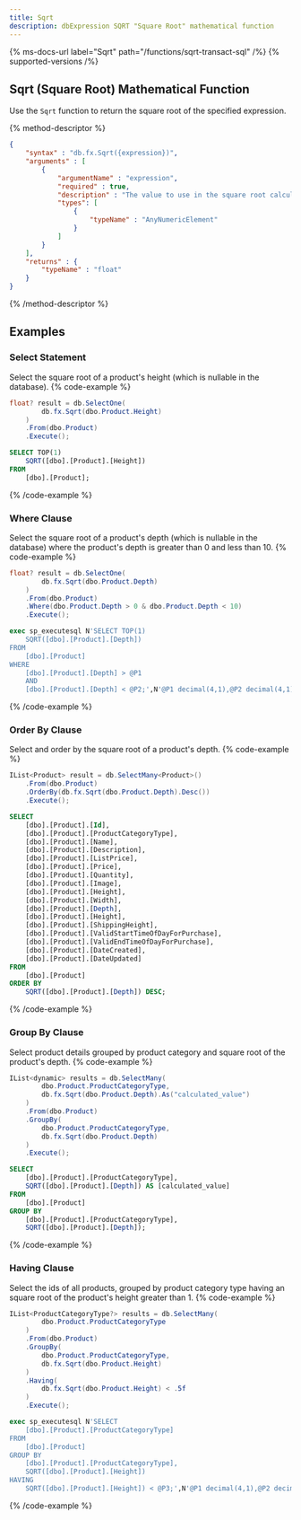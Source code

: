 ```yaml
---
title: Sqrt
description: dbExpression SQRT "Square Root" mathematical function
---
```


{% ms-docs-url label="Sqrt" path="/functions/sqrt-transact-sql" /%}
{% supported-versions /%}

## Sqrt (Square Root) Mathematical Function

Use the `Sqrt` function to return the square root of the specified expression.

{% method-descriptor %}
```json
{
    "syntax" : "db.fx.Sqrt({expression})",
    "arguments" : [
        {
            "argumentName" : "expression",
            "required" : true, 
			"description" : "The value to use in the square root calculation.",
            "types": [
                { 
                    "typeName" : "AnyNumericElement"
                }
            ]
        }
    ],
	"returns" : {
		"typeName" : "float"
	}
}
```
{% /method-descriptor %}

## Examples
### Select Statement
Select the square root of a product's height (which is nullable in the database).
{% code-example %}
```csharp
float? result = db.SelectOne(
        db.fx.Sqrt(dbo.Product.Height)
    )
    .From(dbo.Product)
    .Execute();
```
```sql
SELECT TOP(1)
	SQRT([dbo].[Product].[Height])
FROM
	[dbo].[Product];
```
{% /code-example %}

### Where Clause
Select the square root of a product's depth (which is nullable in the database) where the product's depth is greater
than 0 and less than 10.
{% code-example %}
```csharp
float? result = db.SelectOne(
        db.fx.Sqrt(dbo.Product.Depth)
    )
    .From(dbo.Product)
    .Where(dbo.Product.Depth > 0 & dbo.Product.Depth < 10)
    .Execute();
```
```sql
exec sp_executesql N'SELECT TOP(1)
	SQRT([dbo].[Product].[Depth])
FROM
	[dbo].[Product]
WHERE
	[dbo].[Product].[Depth] > @P1
	AND
	[dbo].[Product].[Depth] < @P2;',N'@P1 decimal(4,1),@P2 decimal(4,1)',@P1=0.0,@P2=10.0
```
{% /code-example %}

### Order By Clause
Select and order by the square root of a product's depth.
{% code-example %}
```csharp
IList<Product> result = db.SelectMany<Product>()
    .From(dbo.Product)
    .OrderBy(db.fx.Sqrt(dbo.Product.Depth).Desc())
    .Execute();
```
```sql
SELECT
	[dbo].[Product].[Id],
	[dbo].[Product].[ProductCategoryType],
	[dbo].[Product].[Name],
	[dbo].[Product].[Description],
	[dbo].[Product].[ListPrice],
	[dbo].[Product].[Price],
	[dbo].[Product].[Quantity],
	[dbo].[Product].[Image],
	[dbo].[Product].[Height],
	[dbo].[Product].[Width],
	[dbo].[Product].[Depth],
	[dbo].[Product].[Height],
	[dbo].[Product].[ShippingHeight],
	[dbo].[Product].[ValidStartTimeOfDayForPurchase],
	[dbo].[Product].[ValidEndTimeOfDayForPurchase],
	[dbo].[Product].[DateCreated],
	[dbo].[Product].[DateUpdated]
FROM
	[dbo].[Product]
ORDER BY
	SQRT([dbo].[Product].[Depth]) DESC;
```
{% /code-example %}

### Group By Clause
Select product details grouped by product
category and square root of the product's depth.
{% code-example %}
```csharp
IList<dynamic> results = db.SelectMany(
        dbo.Product.ProductCategoryType,
        db.fx.Sqrt(dbo.Product.Depth).As("calculated_value")
    )
    .From(dbo.Product)
    .GroupBy(
        dbo.Product.ProductCategoryType,
        db.fx.Sqrt(dbo.Product.Depth)
    )
    .Execute();
```
```sql
SELECT
	[dbo].[Product].[ProductCategoryType],
	SQRT([dbo].[Product].[Depth]) AS [calculated_value]
FROM
	[dbo].[Product]
GROUP BY
	[dbo].[Product].[ProductCategoryType],
	SQRT([dbo].[Product].[Depth]);
```
{% /code-example %}

### Having Clause
Select the ids of all products, grouped by product
category type having an square root of the product's height greater than 1.
{% code-example %}
```csharp
IList<ProductCategoryType?> results = db.SelectMany(
        dbo.Product.ProductCategoryType
    )
    .From(dbo.Product)
    .GroupBy(
        dbo.Product.ProductCategoryType,
        db.fx.Sqrt(dbo.Product.Height)
    )
    .Having(
        db.fx.Sqrt(dbo.Product.Height) < .5f
    )
    .Execute();
```
```sql
exec sp_executesql N'SELECT
	[dbo].[Product].[ProductCategoryType]
FROM
	[dbo].[Product]
GROUP BY
	[dbo].[Product].[ProductCategoryType],
	SQRT([dbo].[Product].[Height])
HAVING
	SQRT([dbo].[Product].[Height]) < @P3;',N'@P1 decimal(4,1),@P2 decimal(4,1),@P3 real',@P1=0.0,@P2=1.0,@P3=0.5
```
{% /code-example %}
